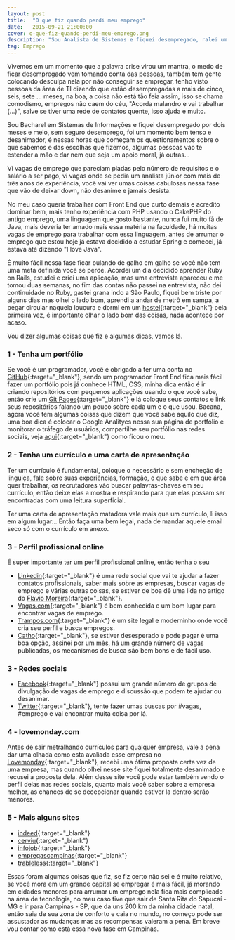 ```yaml
---
layout: post
title:  "O que fiz quando perdi meu emprego"
date:   2015-09-21 21:00:00
cover: o-que-fiz-quando-perdi-meu-emprego.png
description: "Sou Analista de Sistemas e fiquei desempregado, ralei um pouco até voltar para o mercado de trabalho, mais voltei e continuo ralando."
tag: Emprego
---
```

Vivemos em um momento que a palavra crise virou um mantra, o medo de ficar desempregado vem tomando conta das pessoas, também tem gente colocando desculpa nela por não conseguir se empregar, tenho visto pessoas da área de TI dizendo que estão desempregadas a mais de cinco, seis, sete ... meses, na boa, a coisa não está tão feia assim, isso se chama comodismo, empregos não caem do céu, "Acorda malandro e vai trabalhar (...)", salve se tiver uma rede de contatos quente, isso ajuda e muito.

Sou Bacharel em Sistemas de Informações e fiquei desempregado por dois meses e meio, sem seguro desemprego, foi um momento bem tenso e desanimador, é nessas horas que começam os questionamentos sobre o que sabemos e das escolhas que fizemos, algumas pessoas vão te estender a mão e dar nem que seja um apoio moral, já outras...

Vi vagas de emprego que pareciam piadas pelo número de requisitos e o salário a ser pago, vi vagas onde se pedia um analista júnior com mais de três anos de experiência, você vai ver umas coisas cabulosas nessa fase que vão de deixar down, não desanime e jamais desista.

No meu caso queria trabalhar com Front End que curto demais e acredito dominar bem, mais tenho experiência com PHP usando o CakePHP do antigo emprego, uma linguagem que gosto bastante, nunca fui muito fã de Java, mais deveria ter amado mais essa matéria na faculdade, há muitas vagas de emprego para trabalhar com essa linguagem, antes de arrumar o emprego que estou hoje já estava decidido a estudar Spring e comecei, já estava até dizendo "I love Java".

É muito fácil nessa fase ficar pulando de galho em galho se  você não tem uma meta definida você se perde. Acordei um dia decidido aprender Ruby on Rails, estudei e criei uma aplicação, mas uma entrevista apareceu e me tomou duas semanas, no fim das contas não passei na entrevista, não dei continuidade no Ruby, gastei grana indo a São Paulo, fiquei bem triste por alguns dias mas olhei o lado bom, aprendi a andar de metrô em sampa, a pegar circular naquela loucura e dormi em um [hostel](http://www.quetalhostel.com/){:target="_blank"} pela primeira vez, é importante olhar o lado bom das coisas, nada acontece por acaso.

Vou dizer algumas coisas que fiz e algumas dicas, vamos lá.

### 1 - Tenha um portfólio

Se você é um programador, você é obrigado a ter uma conta no [GitHub](https://github.com/){:target="_blank"},
 sendo um programador Front End fica mais fácil fazer um portfólio pois já conhece HTML, CSS, minha dica então é ir criando repositórios com pequenos aplicações usando o que você sabe, então crie um [Git Pages](https://pages.github.com/){:target="_blank"} e lá coloque seus contatos e link seus repositórios falando um pouco sobre cada um e o que usou.
Bacana, agora você tem algumas coisas que dizem que você sabe aquilo que diz, uma boa dica é colocar o Google Analitycs nessa sua página de portfólio e monitorar o tráfego de usuários, compartilhe seu portfólio nas redes sociais, veja [aqui](http://jeremiaspereira.net/portfolio/){:target="_blank"} como ficou o meu.

### 2 - Tenha um currículo e uma carta de apresentação

Ter um currículo é fundamental, coloque o necessário e sem encheção de linguiça, fale sobre suas experiências, formação, o que sabe e em que área quer trabalhar, os recrutadores vão buscar palavras-chaves em seu currículo, então deixe elas a mostra e respirando para que elas possam ser encontradas com uma leitura superficial.

Ter uma carta de apresentação matadora vale mais que um currículo, li isso em algum lugar... Então faça uma bem legal, nada de mandar aquele email seco só com o currículo em anexo.

### 3 - Perfil profissional online

É super importante ter um perfil profissional online, então tenha o seu

* [Linkedin](https://www.linkedin.com/){:target="_blank"}
 é uma rede social que vai te ajudar a fazer contatos profissionais, saber mais sobre as empresas, buscar vagas de emprego e várias outras coisas, se estiver de boa dê uma lida no artigo do [Flávio Moreira](https://medium.com/@FlavioMoreira/9-erros-no-linkedin-que-ainda-separam-voce-do-emprego-dos-sonhos-3e59316d4301){:target="_blank"}.
* [Vagas.com](https://www.vagas.com/){:target="_blank"} é bem conhecida e um bom lugar para encontrar vagas de emprego.
* [Trampos.com](http://trampos.co/){:target="_blank"} é um site legal e moderninho onde você cria seu perfil e busca empregos.
* [Catho](http://www.catho.com.br/){:target="_blank"}, se estiver desesperado e pode pagar é uma boa opção, assinei por um mês, há um grande número de vagas publicadas, os mecanismos de busca são bem bons e de fácil uso.

### 3 - Redes sociais

* [Facebook](https://www.facebook.com/){:target="_blank"} possui um grande número de grupos de divulgação de vagas de emprego e discussão que podem te ajudar ou desanimar.
* [Twitter](https://twitter.com/){:target="_blank"}, tente fazer umas buscas por #vagas, #emprego  e vai encontrar muita coisa por lá.

### 4 - lovemonday.com

Antes de sair metralhando currículos para qualquer empresa, vale a pena dar uma olhada como esta avaliada esse empresa no [Lovemonday](https://www.lovemondays.com.br/){:target="_blank"}, recebi uma ótima proposta certa vez de uma empresa, mas quando olhei nesse site fiquei totalmente desanimado e recusei a proposta dela. Além desse site você pode estar também vendo o perfil delas nas redes sociais, quanto mais você saber sobre a empresa melhor, as chances de se decepcionar quando estiver la dentro serão menores.

### 5 - Mais alguns sites

* [indeed](http://www.indeed.com.br/){:target="_blank"}
* [cerviu](http://www.ceviu.com.br/){:target="_blank"}
* [infojob](http://www.infojobs.com.br/){:target="_blank"}
* [empregascampinas](http://www.catho.com.br/){:target="_blank"}
* [trableless](http://workajobs.com.br/){:target="_blank"}

Essas foram algumas coisas que fiz, se fiz certo não sei e é muito relativo, se você mora em um grande capital se empregar é mais fácil, já morando em cidades menores para arrumar um emprego nela fica mais complicado na área de tecnologia, no meu caso tive que sair de Santa Rita do Sapucaí - MG e ir para Campinas - SP, que da uns 200 km da minha cidade natal, então saia de sua zona de conforto e caia no mundo, no começo pode ser assustador as mudanças mas as recompensas valeram a pena. Em breve vou contar como está essa nova fase em Campinas.
